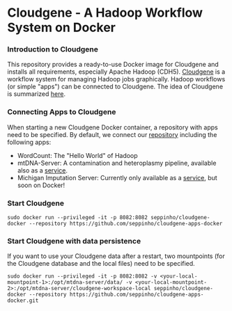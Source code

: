 # Cloudgene - A Hadoop Workflow System on Docker 

### Introduction to Cloudgene
This repository provides a ready-to-use Docker image for Cloudgene and installs all requirements, especially Apache Hadoop (CDH5).
[Cloudgene](http://cloudgene.uibk.ac.at) is a workflow system for managing Hadoop jobs graphically. Hadoop workflows (or simple "apps") can be connected to Cloudgene. The idea of Cloudgene is summarized [here](http://seppinho.github.io/cloudgene/hadoop/2015/08/27/cloudgene/).

### Connecting Apps to Cloudgene
When starting a new Cloudgene Docker container, a repository with apps need to be specified. By default, we connect our [repository](https://github.com/seppinho/cloudgene-apps-docker) including the following apps:

- WordCount: The "Hello World" of Hadoop 
- mtDNA-Server: A contamination and heteroplasmy pipeline, available also as a [service](http://mtdna-server.uibk.ac.at). 
- Michigan Imputation Server: Currently only available as a [service](https://imputationserver.sph.umich.edu/), but soon on Docker!
		
### Start Cloudgene

	sudo docker run --privileged -it -p 8082:8082 seppinho/cloudgene-docker --repository https://github.com/seppinho/cloudgene-apps-docker
	
### Start Cloudgene with data persistence
If you want to use your Cloudgene data after a restart, two mountpoints (for the Cloudgene database and  the local files) need to be specified.

	sudo docker run --privileged -it -p 8082:8082 -v <your-local-mountpoint-1>:/opt/mtdna-server/data/ -v <your-local-mountpoint-2>:/opt/mtdna-server/cloudgene-workspace-local seppinho/cloudgene-docker --repository https://github.com/seppinho/cloudgene-apps-docker.git 
